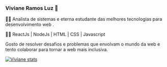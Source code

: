 ###  Viviane Ramos Luz 👋

:woman_student: Analista de sistemas e eterna estudante das melhores tecnologias para desenvolvimento web .

:technologist: ReactJs | NodeJs | HTML | CSS | Javascript

 Gosto de resolver desafios e problemas que envolvam o mundo da web e tento colaborar para tornar a web mais inclusiva.

[![Viviane stats](https://github-readme-stats.vercel.app/api?username=vivi3008&show_icons=true&theme=tokyonight)](https://github.com/anuraghazra/github-readme-stats)

